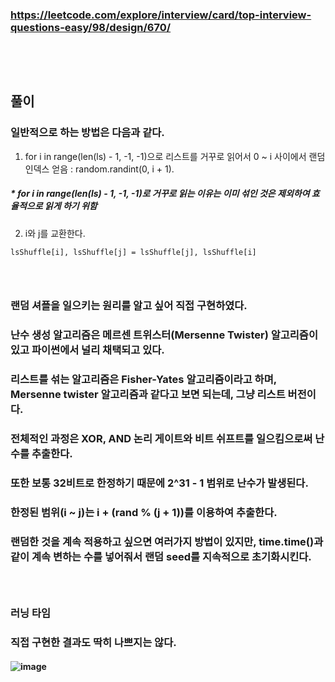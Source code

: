 ### https://leetcode.com/explore/interview/card/top-interview-questions-easy/98/design/670/
### <br/><br/>

## 풀이
### 일반적으로 하는 방법은 다음과 같다.
1. for i in range(len(ls) - 1, -1, -1)으로 리스트를 거꾸로 읽어서 0 ~ i 사이에서 랜덤 인덱스 얻음 : random.randint(0, i + 1).
##### * for i in range(len(ls) - 1, -1, -1)로 거꾸로 읽는 이유는 이미 섞인 것은 제외하여 효율적으로 읽게 하기 위함
2. i와 j를 교환한다.
```
lsShuffle[i], lsShuffle[j] = lsShuffle[j], lsShuffle[i]
```
### <br/>

### 랜덤 셔플을 일으키는 원리를 알고 싶어 직접 구현하였다.
### 난수 생성 알고리즘은 메르센 트위스터(Mersenne Twister) 알고리즘이 있고 파이썬에서 널리 채택되고 있다.
### 리스트를 섞는 알고리즘은 Fisher-Yates 알고리즘이라고 하며, Mersenne twister 알고리즘과 같다고 보면 되는데, 그냥 리스트 버전이다.
### 전체적인 과정은 XOR, AND 논리 게이트와 비트 쉬프트를 일으킴으로써 난수를 추출한다.
### 또한 보통 32비트로 한정하기 때문에 2^31 - 1 범위로 난수가 발생된다.
### 한정된 범위(i ~ j)는 i + (rand % (j + 1))를 이용하여 추출한다.
### 랜덤한 것을 계속 적용하고 싶으면 여러가지 방법이 있지만, time.time()과 같이 계속 변하는 수를 넣어줘서 랜덤 seed를 지속적으로 초기화시킨다.
### <br/>

### 러닝 타임
### 직접 구현한 결과도 딱히 나쁘지는 않다.
#### ![image](https://github.com/user-attachments/assets/1863148c-e7ac-409d-85ac-f44fecc0fc4e)
